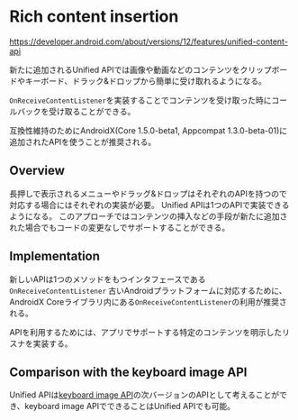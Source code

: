# Rich content insertion

https://developer.android.com/about/versions/12/features/unified-content-api

新たに追加されるUnified APIでは画像や動画などのコンテンツをクリップボードやキーボード、ドラック&ドロップから簡単に受け取れるようになる。

`OnReceiveContentListener`を実装することでコンテンツを受け取った時にコールバックを受け取ることができる。

互換性維持のためにAndroidX(Core 1.5.0-beta1, Appcompat 1.3.0-beta-01)に追加されたAPIを使うことが推奨される。

## Overview

長押しで表示されるメニューやドラッグ&ドロップはそれぞれのAPIを持つので対応する場合にはそれぞれの実装が必要。
Unified APIは1つのAPIで実装できるようになる。
このアプローチではコンテンツの挿入などの手段が新たに追加された場合でもコードの変更なしでサポートすることができる。

## Implementation

新しいAPIは1つのメソッドをもつインタフェースである`OnReceiveContentListener`
古いAndroidプラットフォームに対応するために、AndroidX Coreライブラリ内にある`OnReceiveContentListener`の利用が推奨される。

APIを利用するためには、アプリでサポートする特定のコンテンツを明示したリスナを実装する。

## Comparison with the keyboard image API

Unified APIは[keyboard image API](https://developer.android.com/guide/topics/text/image-keyboard)の次バージョンのAPIとして考えることができ、keyboard image APIでできることはUnified APIでも可能。
